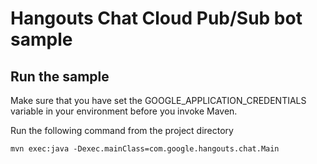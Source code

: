 # Hangouts Chat Cloud Pub/Sub bot sample

## Run the sample

Make sure that you have set the GOOGLE_APPLICATION_CREDENTIALS variable
in your environment before you invoke Maven.

Run the following command from the project directory

```
mvn exec:java -Dexec.mainClass=com.google.hangouts.chat.Main
```